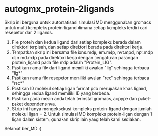 # autogmx_protein-2ligands
Skrip ini berguna untuk automatisasi simulasi MD menggunakan gromacs untuk multi kompleks protein-ligand dimana setiap kompleks terdiri dari resepetor dan 2 ligands. 

1. File protein dan kedua ligand dari setiap kompleks berada dalam direktori terpisah, dan setiap direktori berada pada direktori kerja.
2. Tempatkan skrip ini bersama file ions.mdp, em.mdp, nvt.mpd, npt.mdp dan md.mdp pada direktori kerja dengan pengaturan pasangan protein_ligand pada file mdp adalah "Protein_LIG".
3. Pastikan nama file dari ligand memiliki awalan "lig" sehingga terbaca "lig*"
4. Pastikan nama file resepetor memiliki awalan "rec" sehingga terbaca "rec*"
5. Pastikan ID molekul setiap ligan format pdb merupakan khas ligand, sehingga kedua ligand memiliki ID yang berbeda.
6. Pastikan pada mesin anda telah terinstal gromacs, acpype dan paket-paket dependensinya.
7. Skrip ini hanya mengeksekusi kompleks protein-ligand dengan jumlah molekul ligan = 2. Untuk simulasi MD kompleks protein-ligan dengan 1 ligan dalam sistem, gunakan skrip lain yang telah kami sediakan.

Selamat ber_MD :)
